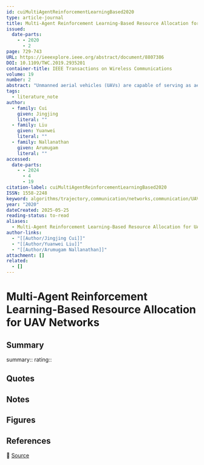 ```yaml
---
id: cuiMultiAgentReinforcementLearningBased2020
type: article-journal
title: Multi-Agent Reinforcement Learning-Based Resource Allocation for UAV Networks
issued:
  date-parts:
    - - 2020
      - 2
page: 729-743
URL: https://ieeexplore.ieee.org/abstract/document/8807386
DOI: 10.1109/TWC.2019.2935201
container-title: IEEE Transactions on Wireless Communications
volume: 19
number: 2
abstract: "Unmanned aerial vehicles (UAVs) are capable of serving as aerial base stations (BSs) for providing both cost-effective and on-demand wireless communications. This article investigates dynamic resource allocation of multiple UAVs enabled communication networks with the goal of maximizing long-term rewards. More particularly, each UAV communicates with a ground user by automatically selecting its communicating user, power level and subchannel without any information exchange among UAVs. To model the dynamics and uncertainty in environments, we formulate the long-term resource allocation problem as a stochastic game for maximizing the expected rewards, where each UAV becomes a learning agent and each resource allocation solution corresponds to an action taken by the UAVs. Afterwards, we develop a multi-agent reinforcement learning (MARL) framework that each agent discovers its best strategy according to its local observations using learning. More specifically, we propose an agent-independent method, for which all agents conduct a decision algorithm independently but share a common structure based on Q-learning. Finally, simulation results reveal that: 1) appropriate parameters for exploitation and exploration are capable of enhancing the performance of the proposed MARL based resource allocation algorithm; 2) the proposed MARL algorithm provides acceptable performance compared to the case with complete information exchanges among UAVs. By doing so, it strikes a good tradeoff between performance gains and information exchange overheads."
tags:
  - literature_note
author:
  - family: Cui
    given: Jingjing
    literal: ""
  - family: Liu
    given: Yuanwei
    literal: ""
  - family: Nallanathan
    given: Arumugam
    literal: ""
accessed:
  date-parts:
    - - 2024
      - 4
      - 19
citation-label: cuiMultiAgentReinforcementLearningBased2020
ISSN: 1558-2248
keyword: algorithms/trajectory,communication/networks,communication/UAV,communication/wireless
year: "2020"
dateCreated: 2025-05-25
reading-status: to-read
aliases:
  - Multi-Agent Reinforcement Learning-Based Resource Allocation for UAV Networks
author-links:
  - "[[Author/Jingjing Cui]]"
  - "[[Author/Yuanwei Liu]]"
  - "[[Author/Arumugam Nallanathan]]"
attachment: []
related:
  - []
---
```


# Multi-Agent Reinforcement Learning-Based Resource Allocation for UAV Networks

## Summary
summary::
rating::

## Quotes

## Notes

## Figures

## References

🔗 [Source](https://ieeexplore.ieee.org/abstract/document/8807386)

